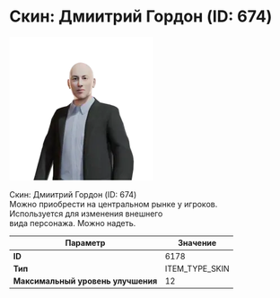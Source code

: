 # Скин: Дмиитрий Гордон (ID: 674)

![Item Image](../img/6178.webp?raw=true)

Скин: Дмиитрий Гордон (ID: 674)<br>Можно приобрести на центральном рынке у игроков.<br>Используется для изменения внешнего<br>вида персонажа. Можно надеть.


| Параметр | Значение |
|----------|----------|
| **ID** | 6178 |
| **Тип** | ITEM_TYPE_SKIN |
| **Максимальный уровень улучшения** | 12 |

